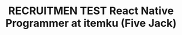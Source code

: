 <h1 align="center">
  <br>
  RECRUITMEN TEST React Native Programmer at itemku (Five Jack)
  <br>
</h1>
